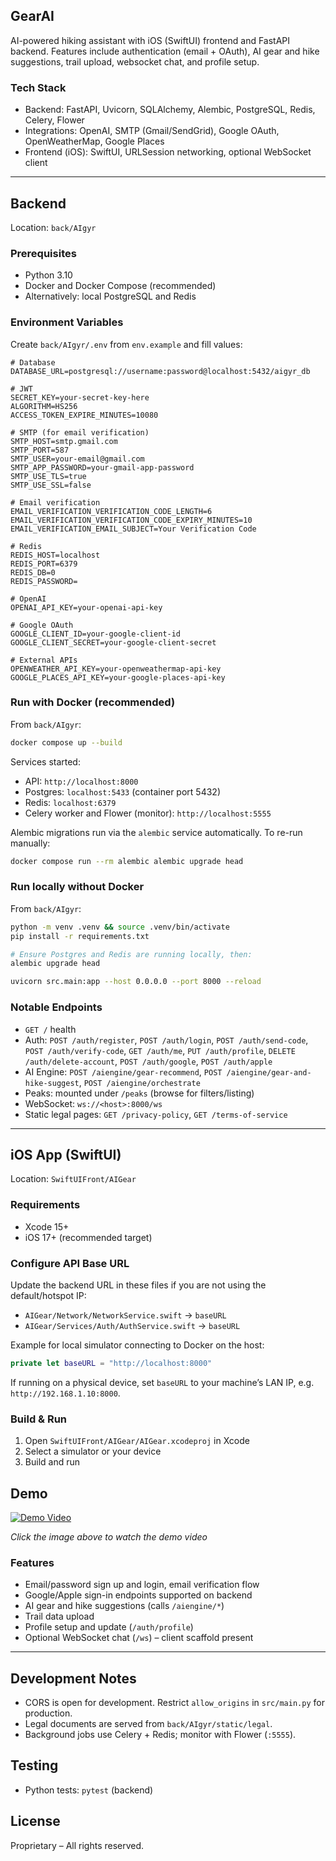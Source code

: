 ## GearAI

AI-powered hiking assistant with iOS (SwiftUI) frontend and FastAPI backend. Features include authentication (email + OAuth), AI gear and hike suggestions, trail upload, websocket chat, and profile setup.

### Tech Stack
- Backend: FastAPI, Uvicorn, SQLAlchemy, Alembic, PostgreSQL, Redis, Celery, Flower
- Integrations: OpenAI, SMTP (Gmail/SendGrid), Google OAuth, OpenWeatherMap, Google Places
- Frontend (iOS): SwiftUI, URLSession networking, optional WebSocket client

---

## Backend
Location: `back/AIgyr`

### Prerequisites
- Python 3.10
- Docker and Docker Compose (recommended)
- Alternatively: local PostgreSQL and Redis

### Environment Variables
Create `back/AIgyr/.env` from `env.example` and fill values:

```env
# Database
DATABASE_URL=postgresql://username:password@localhost:5432/aigyr_db

# JWT
SECRET_KEY=your-secret-key-here
ALGORITHM=HS256
ACCESS_TOKEN_EXPIRE_MINUTES=10080

# SMTP (for email verification)
SMTP_HOST=smtp.gmail.com
SMTP_PORT=587
SMTP_USER=your-email@gmail.com
SMTP_APP_PASSWORD=your-gmail-app-password
SMTP_USE_TLS=true
SMTP_USE_SSL=false

# Email verification
EMAIL_VERIFICATION_VERIFICATION_CODE_LENGTH=6
EMAIL_VERIFICATION_VERIFICATION_CODE_EXPIRY_MINUTES=10
EMAIL_VERIFICATION_EMAIL_SUBJECT=Your Verification Code

# Redis
REDIS_HOST=localhost
REDIS_PORT=6379
REDIS_DB=0
REDIS_PASSWORD=

# OpenAI
OPENAI_API_KEY=your-openai-api-key

# Google OAuth
GOOGLE_CLIENT_ID=your-google-client-id
GOOGLE_CLIENT_SECRET=your-google-client-secret

# External APIs
OPENWEATHER_API_KEY=your-openweathermap-api-key
GOOGLE_PLACES_API_KEY=your-google-places-api-key
```

### Run with Docker (recommended)
From `back/AIgyr`:

```bash
docker compose up --build
```

Services started:
- API: `http://localhost:8000`
- Postgres: `localhost:5433` (container port 5432)
- Redis: `localhost:6379`
- Celery worker and Flower (monitor): `http://localhost:5555`

Alembic migrations run via the `alembic` service automatically. To re-run manually:

```bash
docker compose run --rm alembic alembic upgrade head
```

### Run locally without Docker
From `back/AIgyr`:

```bash
python -m venv .venv && source .venv/bin/activate
pip install -r requirements.txt

# Ensure Postgres and Redis are running locally, then:
alembic upgrade head

uvicorn src.main:app --host 0.0.0.0 --port 8000 --reload
```

### Notable Endpoints
- `GET /` health
- Auth: `POST /auth/register`, `POST /auth/login`, `POST /auth/send-code`, `POST /auth/verify-code`, `GET /auth/me`, `PUT /auth/profile`, `DELETE /auth/delete-account`, `POST /auth/google`, `POST /auth/apple`
- AI Engine: `POST /aiengine/gear-recommend`, `POST /aiengine/gear-and-hike-suggest`, `POST /aiengine/orchestrate`
- Peaks: mounted under `/peaks` (browse for filters/listing)
- WebSocket: `ws://<host>:8000/ws`
- Static legal pages: `GET /privacy-policy`, `GET /terms-of-service`

---

## iOS App (SwiftUI)
Location: `SwiftUIFront/AIGear`

### Requirements
- Xcode 15+
- iOS 17+ (recommended target)

### Configure API Base URL
Update the backend URL in these files if you are not using the default/hotspot IP:
- `AIGear/Network/NetworkService.swift` → `baseURL`
- `AIGear/Services/Auth/AuthService.swift` → `baseURL`

Example for local simulator connecting to Docker on the host:

```swift
private let baseURL = "http://localhost:8000"
```

If running on a physical device, set `baseURL` to your machine’s LAN IP, e.g. `http://192.168.1.10:8000`.

### Build & Run
1. Open `SwiftUIFront/AIGear/AIGear.xcodeproj` in Xcode
2. Select a simulator or your device
3. Build and run

## Demo

[![Demo Video](https://youtube.com/shorts/cvGSj4qQYmc/0.jpg)](https://youtube.com/shorts/cvGSj4qQYmc?feature=share)

*Click the image above to watch the demo video*

### Features
- Email/password sign up and login, email verification flow
- Google/Apple sign-in endpoints supported on backend
- AI gear and hike suggestions (calls `/aiengine/*`)
- Trail data upload
- Profile setup and update (`/auth/profile`)
- Optional WebSocket chat (`/ws`) – client scaffold present

---

## Development Notes
- CORS is open for development. Restrict `allow_origins` in `src/main.py` for production.
- Legal documents are served from `back/AIgyr/static/legal`.
- Background jobs use Celery + Redis; monitor with Flower (`:5555`).

## Testing
- Python tests: `pytest` (backend)

## License
Proprietary – All rights reserved.
